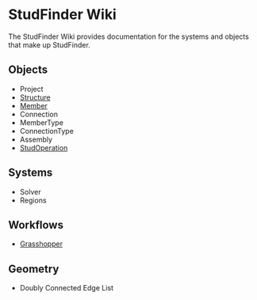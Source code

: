 # StudFinder Wiki

The StudFinder Wiki provides documentation for the systems and objects that make up StudFinder.

## Objects

- Project
- [Structure](./Objects-Structure.md)
- [Member](./Objects-Member.md)
- Connection
- MemberType
- ConnectionType
- Assembly
- [StudOperation](./Objects-StudOperation.md)

## Systems

- Solver
- Regions


## Workflows

- [Grasshopper](./Workflows-Grasshopper.md)

## Geometry

- Doubly Connected Edge List
